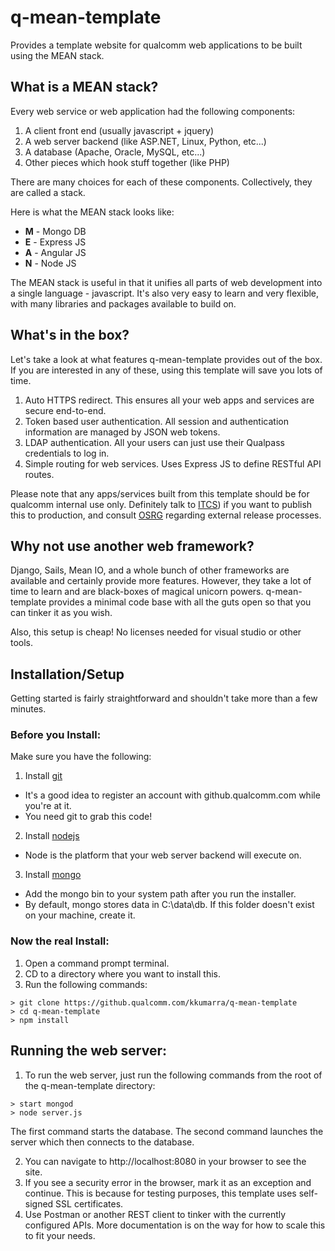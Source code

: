 # q-mean-template
Provides a template website for qualcomm web applications to be built using the MEAN stack.

## What is a MEAN stack?

Every web service or web application had the following components:

1. A client front end (usually javascript + jquery)
2. A web server backend (like ASP.NET, Linux, Python, etc...)
3. A database (Apache, Oracle, MySQL, etc...)
4. Other pieces which hook stuff together (like PHP)

There are many choices for each of these components. Collectively, they are called a stack.

Here is what the MEAN stack looks like:

* **M** - Mongo DB
* **E** - Express JS
* **A** - Angular JS
* **N** - Node JS

The MEAN stack is useful in that it unifies all parts of web development into a single language - javascript.
It's also very easy to learn and very flexible, with many libraries and packages available to build on.

## What's in the box?

Let's take a look at what features q-mean-template provides out of the box. 
If you are interested in any of these, using this template will save you lots of time.

1. Auto HTTPS redirect. This ensures all your web apps and services are secure end-to-end.
2. Token based user authentication. All session and authentication information are managed by JSON web tokens.
3. LDAP authentication. All your users can just use their Qualpass credentials to log in.
4. Simple routing for web services. Uses Express JS to define RESTful API routes.

Please note that any apps/services built from this template should be for qualcomm internal use only. Definitely talk to [ITCS](http://go/itcs)) if you want to publish this to production, and consult [OSRG](http://go/osrg) regarding external release processes.

## Why not use another web framework?

Django, Sails, Mean IO, and a whole bunch of other frameworks are available and certainly provide more features.
However, they take a lot of time to learn and are black-boxes of magical unicorn powers. q-mean-template provides
a minimal code base with all the guts open so that you can tinker it as you wish.

Also, this setup is cheap! No licenses needed for visual studio or other tools.

## Installation/Setup

Getting started is fairly straightforward and shouldn't take more than a few minutes.

### Before you Install:
Make sure you have the following:

1. Install [git](https://git-scm.com/)
  * It's a good idea to register an account with github.qualcomm.com while you're at it.
  * You need git to grab this code!
2. Install [nodejs](https://nodejs.org)
  * Node is the platform that your web server backend will execute on.
3. Install [mongo](https://www.mongodb.com/)
  * Add the mongo bin to your system path after you run the installer.
  * By default, mongo stores data in C:\data\db. If this folder doesn't exist on your machine, create it.
  
### Now the real Install:

1. Open a command prompt terminal.
2. CD to a directory where you want to install this.
3. Run the following commands:

```
> git clone https://github.qualcomm.com/kkumarra/q-mean-template
> cd q-mean-template
> npm install
```

## Running the web server:

1. To run the web server, just run the following commands from the root of the q-mean-template directory:

```
> start mongod
> node server.js
```

The first command starts the database.
The second command launches the server which then connects to the database.

2. You can navigate to http://localhost:8080 in your browser to see the site.
3. If you see a security error in the browser, mark it as an exception and continue. This is because for testing purposes, this template uses self-signed SSL certificates.
4. Use Postman or another REST client to tinker with the currently configured APIs. More documentation is on the way for how to scale this to fit your needs.
